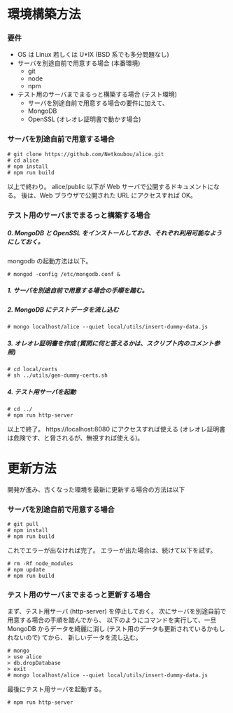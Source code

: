 # 環境構築方法

### 要件

* OS は Linux 若しくは U*IX (BSD 系でも多分問題なし)
* サーバを別途自前で用意する場合 (本番環境)
    * git
    * node
    * npm
* テスト用のサーバまでまるっと構築する場合 (テスト環境)
    * サーバを別途自前で用意する場合の要件に加えて、
    * MongoDB
    * OpenSSL (オレオレ証明書で動かす場合)


### サーバを別途自前で用意する場合

    # git clone https://github.com/Netkoubou/alice.git
    # cd alice
    # npm install
    # npm run build

以上で終わり。
alice/public 以下が Web サーバで公開するドキュメントになる。
後は、Web ブラウザで公開された URL にアクセスすれば OK。


### テスト用のサーバまでまるっと構築する場合

##### 0. MongoDB と OpenSSL をインストールしておき、それぞれ利用可能なようにしておく。

mongodb の起動方法は以下。

    # mongod -config /etc/mongodb.conf &

##### 1. サーバを別途自前で用意する場合の手順を踏む。
##### 2. MongoDB にテストデータを流し込む

    # mongo localhost/alice --quiet local/utils/insert-dummy-data.js

##### 3. オレオレ証明書を作成 (質問に何と答えるかは、スクリプト内のコメント参照)

    # cd local/certs
    # sh ../utils/gen-dummy-certs.sh

##### 4. テスト用サーバを起動

    # cd ../
    # npm run http-server

以上で終了。
https://localhost:8080 にアクセスすれば使える (オレオレ証明書は危険です、と脅されるが、無視すれば使える)。


# 更新方法

開発が進み、古くなった環境を最新に更新する場合の方法は以下

### サーバを別途自前で用意する場合

    # git pull
    # npm install
    # npm run build

これでエラーが出なければ完了。
エラーが出た場合は、続けて以下を試す。

    # rm -Rf node_modules
    # npm update
    # npm run build


### テスト用のサーバまでまるっと更新する場合

まず、テスト用サーバ (http-server) を停止しておく。
次にサーバを別途自前で用意する場合の手順を踏んでから、
以下のようにコマンドを実行して、一旦 MongoDB からデータを綺麗に消し
(テスト用のデータも更新されているかもしれないので) てから、
新しいデータを流し込む。

    # mongo
    > use alice
    > db.dropDatabase
    > exit
    # mongo localhost/alice --quiet local/utils/insert-dummy-data.js

最後にテスト用サーバを起動する。

    # npm run http-server

